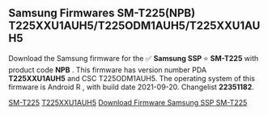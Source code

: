 <h2>Samsung Firmwares SM-T225(NPB) T225XXU1AUH5/T225ODM1AUH5/T225XXU1AUH5</h2>
Download the Samsung firmware for the ✅ <strong>Samsung SSP </strong> ⭐ <strong>SM-T225</strong> with product code <strong>NPB</strong> . This firmware has version number PDA <strong>T225XXU1AUH5</strong> and CSC T225ODM1AUH5. The operating system of this firmware is Android R , with build date 2021-09-20. Changelist <strong>22351182</strong>.


[SM-T225](https://samfirm.shop/samsung/model/SM-T225)
[T225XXU1AUH5](https://samfirm.shop/samsung/pda/T225XXU1AUH5)
[Download Firmware Samsung SSP SM-T225](https://samfirm.shop/samsung/firmware/458711)
